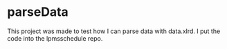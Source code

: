 # parseData

This project was made to test how I can parse data with data.xlrd. I put the code into the lpmsschedule repo. 
